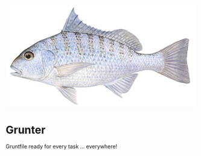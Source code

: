![Logo](./assets/barred-grunter.jpg?raw=true "Grunter")

# Grunter
Gruntfile ready for every task ... everywhere!